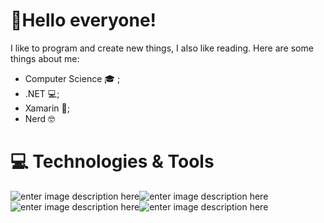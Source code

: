 # 👋Hello everyone!

I like to program and create new things, I also like reading.
Here are some things about me:
 - Computer Science 🎓 ;
 - .NET 💻;
 - Xamarin 🐒;
 - Nerd 🤓



# 💻 Technologies & Tools
![enter image description here](https://camo.githubusercontent.com/b7044ca56c6301b33ed3ec406b70c15dd3a06442fe4f1dba0e8abaf98386a0f4/68747470733a2f2f696d672e736869656c64732e696f2f62616467652f4d6963726f736f6674253230417a7572652d3030383944363f6c6f676f3d6d6963726f736f66742d617a757265266c6f676f436f6c6f723d7768697465267374796c653d666f722d7468652d6261646765)![enter image description here](https://camo.githubusercontent.com/ff2498b4c7bd3af92908fa7200a7e0b1192c7f2bf381c5435b0750e2bb04683f/68747470733a2f2f696d672e736869656c64732e696f2f62616467652f646f746e65742d6e65742532333233393132302e7376673f636f6c6f723d354332443931267374796c653d666f722d7468652d6261646765266c6f676f3d2e6e6574266c6f676f436f6c6f723d7768697465)
![enter image description here](https://camo.githubusercontent.com/256f498d9e3128b19f8cb5558884749179db9118aaa6e31d3f7c5da34edf5c8c/68747470733a2f2f696d672e736869656c64732e696f2f62616467652f632532332532302d2532333233393132302e7376673f267374796c653d666f722d7468652d6261646765266c6f676f3d632d7368617270266c6f676f436f6c6f723d7768697465)![enter image description here](https://camo.githubusercontent.com/85dc47a56a4e73ae7b6e64b3b4416785497e74219ae179ae8faaaca10d5a78d9/68747470733a2f2f696d672e736869656c64732e696f2f62616467652f2d4769744875622d3138313731373f7374796c653d666c61742d737175617265266c6f676f3d676974687562)
